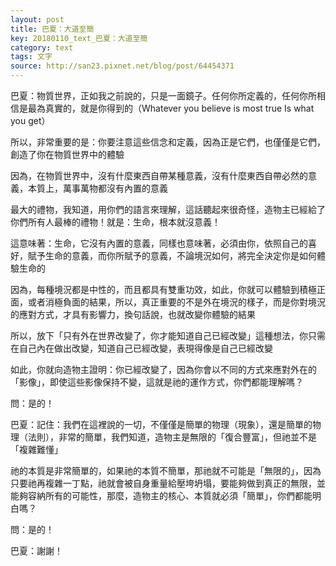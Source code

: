 ```yaml
---
layout: post
title: 巴夏：大道至簡
key: 20180110_text_巴夏：大道至簡
category: text
tags: 文字
source: http://san23.pixnet.net/blog/post/64454371
---
```



巴夏：物質世界，正如我之前說的，只是一面鏡子。任何你所定義的，任何你所相信是最為真實的，就是你得到的（Whatever you believe is most true Is what you get）

所以，非常重要的是：你要注意這些信念和定義，因為正是它們，也僅僅是它們，創造了你在物質世界中的體驗

因為，在物質世界中，沒有什麼東西自帶某種意義，沒有什麼東西自帶必然的意義，本質上，萬事萬物都沒有內置的意義

最大的禮物，我知道，用你們的語言來理解，這話聽起來很奇怪，造物主已經給了你們所有人最棒的禮物！就是：生命，根本就沒意義！

這意味著：生命，它沒有內置的意義，同樣也意味著，必須由你，依照自己的喜好，賦予生命的意義，而你所賦予的意義，不論境況如何，將完全決定你是如何體驗生命的

因為，每種境況都是中性的，而且都具有雙重功效，如此，你就可以體驗到積極正面，或者消極負面的結果，所以，真正重要的不是外在境況的樣子，而是你對境況的應對方式，才具有影響力，換句話說，也就改變你體驗的結果

所以，放下「只有外在世界改變了，你才能知道自己已經改變」這種想法，你只需在自己內在做出改變，知道自己已經改變，表現得像是自己已經改變

如此，你就向造物主證明：你已經改變了，因為你會以不同的方式來應對外在的「影像」，即使這些影像保持不變，這就是祂的運作方式，你們都能理解嗎？

問：是的！

巴夏：記住：我們在這裡說的一切，不僅僅是簡單的物理（現象），還是簡單的物理（法則），非常的簡單，我們知道，造物主是無限的「復合豐富」，但祂並不是「複雜難懂」

祂的本質是非常簡單的，如果祂的本質不簡單，那祂就不可能是「無限的」，因為只要祂再複雜一丁點，祂就會被自身重量給壓垮坍塌，要能夠做到真正的無限，並能夠容納所有的可能性，那麼，造物主的核心、本質就必須「簡單」，你們都能明白嗎？

問：是的！

巴夏：謝謝！
